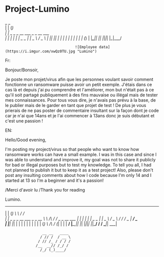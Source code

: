 # Project-Lumino

 _                     _             
| |                   (_)            
| |    _   _ _ __ ___  _ _ __   ___  
| |   | | | |  _   _ \| |  _ \ / _ \ 
| |___| |_| | | | | | | | | | | (_) |
|______\____|_| |_| |_|_|_| |_|\___/
                                    
                                    
                                    
                                    
                                    ![Employee data](https://i.imgur.com/xwQz0TU.jpg "Lumino")

Fr:

Bonjour/Bonsoir,

Je poste mon projet/virus afin que les personnes voulant savoir comment fonctionne un ransomware puisse avoir un petit exemple. J'étais dans ce cas là et depuis j'ai pu comprendre et l'améliorer, mon but n'était pas à ce qu'il soit partagé publiquement à des fins mauvaise ou illégal mais de tester mes connaissances. Pour tous vous dire, je n'avais pas prévu à la base, de le publier mais de le garder en tant que projet de test ! De plus je vous prierais de ne pas poster de commentaire insultant sur la façon dont je code car je n'ai que 14ans et je l'ai commencer à 13ans donc je suis débutant et c'est une passion !

EN:

Hello/Good evening,

I'm posting my project/virus so that people who want to know how ransomware works can have a small example. I was in this case and since I was able to understand and improve it, my goal was not to share it publicly for bad or illegal purposes but to test my knowledge. To tell you all, I had not planned to publish it but to keep it as a test project! Also, please don't post any insulting comments about how I code because I'm only 14 and I started at 13 so I'm a beginner and it's a passion!


/Merci d'avoir lu
/Thank you for reading

Lumino.


 _                     _         __          __            
| |                   (_)        \ \        / /            
| |    _   _ _ __ ___  _ _ __   __\ \  /\  / /_ _ _ __ ___ 
| |   | | | |  _   _ \| |  _ \ / _ \ \/  \/ / _  |  __/ _ \
| |___| |_| | | | | | | | | | | (_) \  /\  / (_| | | |  __/
|______\__,_|_| |_| |_|_|_| |_|\___/ \/  \/ \____|_|  \___|
                                                           
                                                          
                     __ __   ____ 
                    / // /  / __ \
                   / // /_ / / / /
                  /__  __// /_/ / 
                    /_/ (_)____/                

